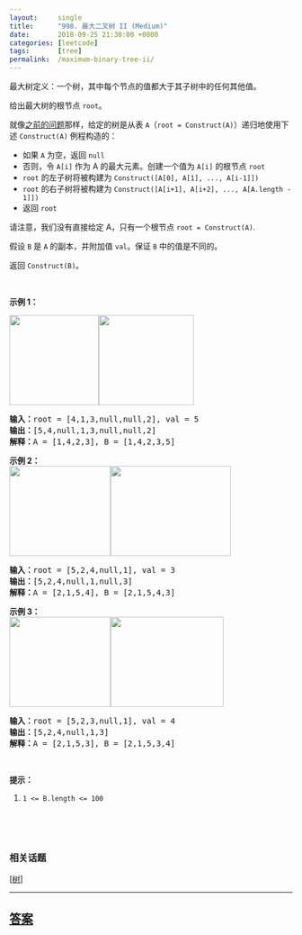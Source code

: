 ```yaml
---
layout:     single
title:      "998. 最大二叉树 II (Medium)"
date:       2018-09-25 21:30:00 +0800
categories: [leetcode]
tags:       [tree]
permalink:  /maximum-binary-tree-ii/
---
```


<p>最大树定义：一个树，其中每个节点的值都大于其子树中的任何其他值。</p>

<p>给出最大树的根节点 <code>root</code>。</p>

<p>就像<a href="https://leetcode-cn.com/problems/maximum-binary-tree/">之前的问题</a>那样，给定的树是从表&nbsp;<code>A</code>（<code>root = Construct(A)</code>）递归地使用下述&nbsp;<code>Construct(A)</code>&nbsp;例程构造的：</p>

<ul>
	<li>如果&nbsp;<code>A</code>&nbsp;为空，返回&nbsp;<code>null</code></li>
	<li>否则，令&nbsp;<code>A[i]</code>&nbsp;作为 A 的最大元素。创建一个值为&nbsp;<code>A[i]</code>&nbsp;的根节点 <code>root</code></li>
	<li><code>root</code>&nbsp;的左子树将被构建为&nbsp;<code>Construct([A[0], A[1], ..., A[i-1]])</code></li>
	<li><code>root</code>&nbsp;的右子树将被构建为 <code>Construct([A[i+1], A[i+2], ..., A[A.length - 1]])</code></li>
	<li>返回&nbsp;<code>root</code></li>
</ul>

<p>请注意，我们没有直接给定&nbsp;A，只有一个根节点&nbsp;<code>root = Construct(A)</code>.</p>

<p>假设 <code>B</code> 是 <code>A</code> 的副本，并附加值 <code>val</code>。保证 <code>B</code>&nbsp;中的值是不同的。</p>

<p>返回&nbsp;<code>Construct(B)</code>。</p>

<p>&nbsp;</p>

<p><strong>示例 1：</strong></p>

<p><strong><img alt="" src="https://assets.leetcode-cn.com/aliyun-lc-upload/uploads/2019/02/23/maximum-binary-tree-1-1.png" style="height: 160px; width: 159px;"><img alt="" src="https://assets.leetcode-cn.com/aliyun-lc-upload/uploads/2019/02/23/maximum-binary-tree-1-2.png" style="height: 160px; width: 169px;"></strong></p>

<pre><strong>输入：</strong>root = [4,1,3,null,null,2], val = 5
<strong>输出：</strong>[5,4,null,1,3,null,null,2]
<strong>解释：</strong>A = [1,4,2,3], B = [1,4,2,3,5]
</pre>

<p><strong>示例 2：<br>
<img alt="" src="https://assets.leetcode-cn.com/aliyun-lc-upload/uploads/2019/02/23/maximum-binary-tree-2-1.png" style="height: 160px; width: 180px;"><img alt="" src="https://assets.leetcode-cn.com/aliyun-lc-upload/uploads/2019/02/23/maximum-binary-tree-2-2.png" style="height: 160px; width: 214px;"></strong></p>

<pre><strong>输入：</strong>root = [5,2,4,null,1], val = 3
<strong>输出：</strong>[5,2,4,null,1,null,3]
<strong>解释：</strong>A = [2,1,5,4], B = [2,1,5,4,3]
</pre>

<p><strong>示例 3：<br>
<img alt="" src="https://assets.leetcode-cn.com/aliyun-lc-upload/uploads/2019/02/23/maximum-binary-tree-3-1.png" style="height: 160px; width: 180px;"><img alt="" src="https://assets.leetcode-cn.com/aliyun-lc-upload/uploads/2019/02/23/maximum-binary-tree-3-2.png" style="height: 160px; width: 201px;"></strong></p>

<pre><strong>输入：</strong>root = [5,2,3,null,1], val = 4
<strong>输出：</strong>[5,2,4,null,1,3]
<strong>解释：</strong>A = [2,1,5,3], B = [2,1,5,3,4]
</pre>

<p>&nbsp;</p>

<p><strong>提示：</strong></p>

<ol>
	<li><code>1 &lt;= B.length &lt;= 100</code></li>
</ol>

<p>&nbsp;</p>

<p>&nbsp;</p>

### 相关话题
  [[树](https://github.com/openset/leetcode/tree/master/tag/tree/README.md)]

---

## [答案](https://github.com/openset/leetcode/tree/master/problems/maximum-binary-tree-ii)
